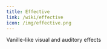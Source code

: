 ```yaml
---
title: Effective
link: /wiki/effective
icon: /img/effective.png
---
```


Vanille-like visual and auditory effects
